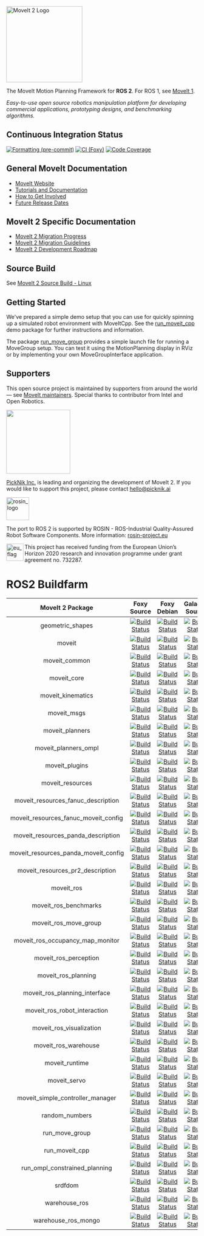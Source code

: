 <img src="https://moveit.ros.org/assets/logo/moveit2/moveit_logo-black.png" alt="MoveIt 2 Logo" width="200"/>

The MoveIt Motion Planning Framework for **ROS 2**. For ROS 1, see [MoveIt 1](https://github.com/ros-planning/moveit).

*Easy-to-use open source robotics manipulation platform for developing commercial applications, prototyping designs, and benchmarking algorithms.*

## Continuous Integration Status

[![Formatting (pre-commit)](https://github.com/ros-planning/moveit2/actions/workflows/format.yaml/badge.svg?branch=main)](https://github.com/ros-planning/moveit2/actions/workflows/format.yaml?query=branch%3Afoxy)
[![CI (Foxy)](https://github.com/ros-planning/moveit2/actions/workflows/ci.yaml/badge.svg?branch=foxy)](https://github.com/ros-planning/moveit2/actions/workflows/ci.yaml?query=branch%3Afoxy)
[![Code Coverage](https://codecov.io/gh/ros-planning/moveit2/branch/foxy/graph/badge.svg?token=W7uHKcY0ly)](https://codecov.io/gh/ros-planning/moveit2)

## General MoveIt Documentation

- [MoveIt Website](http://moveit.ros.org)
- [Tutorials and Documentation](https://ros-planning.github.io/moveit_tutorials/)
- [How to Get Involved](http://moveit.ros.org/about/get_involved/)
- [Future Release Dates](https://moveit.ros.org/#release-versions)

## MoveIt 2 Specific Documentation

- [MoveIt 2 Migration Progress](https://docs.google.com/spreadsheets/d/1aPb3hNP213iPHQIYgcnCYh9cGFUlZmi_06E_9iTSsOI/edit?usp=sharing)
- [MoveIt 2 Migration Guidelines](doc/MIGRATION_GUIDE.md)
- [MoveIt 2 Development Roadmap](https://moveit.ros.org/documentation/contributing/roadmap/)

## Source Build

See [MoveIt 2 Source Build - Linux](https://moveit.ros.org/install-moveit2/source/)

## Getting Started

We've prepared a simple demo setup that you can use for quickly spinning up a simulated robot environment with MoveItCpp.
See the [run_moveit_cpp](moveit_demo_nodes/run_moveit_cpp) demo package for further instructions and information.

The package [run_move_group](moveit_demo_nodes/run_move_group) provides a simple launch file for running a MoveGroup setup.
You can test it using the MotionPlanning display in RViz or by implementing your own MoveGroupInterface application.

## Supporters

This open source project is maintained by supporters from around the world — see [MoveIt maintainers](https://moveit.ros.org/about/). Special thanks to contributor from Intel and Open Robotics.

<a href="https://picknik.ai/">
  <img src="https://picknik.ai/assets/images/logo.jpg" width="168">
</a>

[PickNik Inc.](https://picknik.ai/) is leading and organizing the development of MoveIt 2.
If you would like to support this project, please contact hello@picknik.ai

<a href="http://rosin-project.eu">
  <img src="http://rosin-project.eu/wp-content/uploads/rosin_ack_logo_wide.png"
       alt="rosin_logo" height="60" >
</a>

The port to ROS 2 is supported by ROSIN - ROS-Industrial Quality-Assured Robot Software Components.
More information: <a href="http://rosin-project.eu">rosin-project.eu</a>

<img src="http://rosin-project.eu/wp-content/uploads/rosin_eu_flag.jpg"
     alt="eu_flag" height="45" align="left" >

This project has received funding from the European Union’s Horizon 2020
research and innovation programme under grant agreement no. 732287.


# ROS2 Buildfarm
| MoveIt 2 Package | Foxy Source | Foxy Debian | Galactic Source | Galactic Debian | Rolling Source | Rolling Debian |
|:---:|:---:|:---:|:---:|:---:|:---:|:---:|
| geometric_shapes | [![Build Status](https://build.ros2.org/buildStatus/icon?job=Fsrc_uF__geometric_shapes__ubuntu_focal__source)](https://build.ros2.org/job/Fsrc_uF__geometric_shapes__ubuntu_focal__source/) | [![Build Status](https://build.ros2.org/buildStatus/icon?job=Fbin_uF64__geometric_shapes__ubuntu_focal_amd64__binary)](https://build.ros2.org/job/Fbin_uF64__geometric_shapes__ubuntu_focal_amd64__binary/) | [![Build Status](https://build.ros2.org/buildStatus/icon?job=Gsrc_uF__geometric_shapes__ubuntu_focal__source)](https://build.ros2.org/job/Gsrc_uF__geometric_shapes__ubuntu_focal__source/) | [![Build Status](https://build.ros2.org/buildStatus/icon?job=Gbin_uF64__geometric_shapes__ubuntu_focal_amd64__binary)](https://build.ros2.org/job/Gbin_uF64__geometric_shapes__ubuntu_focal_amd64__binary/) | [![Build Status](https://build.ros2.org/buildStatus/icon?job=Rsrc_uF__geometric_shapes__ubuntu_focal__source)](https://build.ros2.org/job/Rsrc_uF__geometric_shapes__ubuntu_focal__source/) | [![Build Status](https://build.ros2.org/buildStatus/icon?job=Rbin_uF64__geometric_shapes__ubuntu_focal_amd64__binary)](https://build.ros2.org/job/Rbin_uF64__geometric_shapes__ubuntu_focal_amd64__binary/) |
| moveit | [![Build Status](https://build.ros2.org/buildStatus/icon?job=Fsrc_uF__moveit__ubuntu_focal__source)](https://build.ros2.org/job/Fsrc_uF__moveit__ubuntu_focal__source/) | [![Build Status](https://build.ros2.org/buildStatus/icon?job=Fbin_uF64__moveit__ubuntu_focal_amd64__binary)](https://build.ros2.org/job/Fbin_uF64__moveit__ubuntu_focal_amd64__binary/) | [![Build Status](https://build.ros2.org/buildStatus/icon?job=Gsrc_uF__moveit__ubuntu_focal__source)](https://build.ros2.org/job/Gsrc_uF__moveit__ubuntu_focal__source/) | [![Build Status](https://build.ros2.org/buildStatus/icon?job=Gbin_uF64__moveit__ubuntu_focal_amd64__binary)](https://build.ros2.org/job/Gbin_uF64__moveit__ubuntu_focal_amd64__binary/) | [![Build Status](https://build.ros2.org/buildStatus/icon?job=Rsrc_uF__moveit__ubuntu_focal__source)](https://build.ros2.org/job/Rsrc_uF__moveit__ubuntu_focal__source/) | [![Build Status](https://build.ros2.org/buildStatus/icon?job=Rbin_uF64__moveit__ubuntu_focal_amd64__binary)](https://build.ros2.org/job/Rbin_uF64__moveit__ubuntu_focal_amd64__binary/) |
| moveit_common | [![Build Status](https://build.ros2.org/buildStatus/icon?job=Fsrc_uF__moveit_common__ubuntu_focal__source)](https://build.ros2.org/job/Fsrc_uF__moveit_common__ubuntu_focal__source/) | [![Build Status](https://build.ros2.org/buildStatus/icon?job=Fbin_uF64__moveit_common__ubuntu_focal_amd64__binary)](https://build.ros2.org/job/Fbin_uF64__moveit_common__ubuntu_focal_amd64__binary/) | [![Build Status](https://build.ros2.org/buildStatus/icon?job=Gsrc_uF__moveit_common__ubuntu_focal__source)](https://build.ros2.org/job/Gsrc_uF__moveit_common__ubuntu_focal__source/) | [![Build Status](https://build.ros2.org/buildStatus/icon?job=Gbin_uF64__moveit_common__ubuntu_focal_amd64__binary)](https://build.ros2.org/job/Gbin_uF64__moveit_common__ubuntu_focal_amd64__binary/) | [![Build Status](https://build.ros2.org/buildStatus/icon?job=Rsrc_uF__moveit_common__ubuntu_focal__source)](https://build.ros2.org/job/Rsrc_uF__moveit_common__ubuntu_focal__source/) | [![Build Status](https://build.ros2.org/buildStatus/icon?job=Rbin_uF64__moveit_common__ubuntu_focal_amd64__binary)](https://build.ros2.org/job/Rbin_uF64__moveit_common__ubuntu_focal_amd64__binary/) |
| moveit_core | [![Build Status](https://build.ros2.org/buildStatus/icon?job=Fsrc_uF__moveit_core__ubuntu_focal__source)](https://build.ros2.org/job/Fsrc_uF__moveit_core__ubuntu_focal__source/) | [![Build Status](https://build.ros2.org/buildStatus/icon?job=Fbin_uF64__moveit_core__ubuntu_focal_amd64__binary)](https://build.ros2.org/job/Fbin_uF64__moveit_core__ubuntu_focal_amd64__binary/) | [![Build Status](https://build.ros2.org/buildStatus/icon?job=Gsrc_uF__moveit_core__ubuntu_focal__source)](https://build.ros2.org/job/Gsrc_uF__moveit_core__ubuntu_focal__source/) | [![Build Status](https://build.ros2.org/buildStatus/icon?job=Gbin_uF64__moveit_core__ubuntu_focal_amd64__binary)](https://build.ros2.org/job/Gbin_uF64__moveit_core__ubuntu_focal_amd64__binary/) | [![Build Status](https://build.ros2.org/buildStatus/icon?job=Rsrc_uF__moveit_core__ubuntu_focal__source)](https://build.ros2.org/job/Rsrc_uF__moveit_core__ubuntu_focal__source/) | [![Build Status](https://build.ros2.org/buildStatus/icon?job=Rbin_uF64__moveit_core__ubuntu_focal_amd64__binary)](https://build.ros2.org/job/Rbin_uF64__moveit_core__ubuntu_focal_amd64__binary/) |
| moveit_kinematics | [![Build Status](https://build.ros2.org/buildStatus/icon?job=Fsrc_uF__moveit_kinematics__ubuntu_focal__source)](https://build.ros2.org/job/Fsrc_uF__moveit_kinematics__ubuntu_focal__source/) | [![Build Status](https://build.ros2.org/buildStatus/icon?job=Fbin_uF64__moveit_kinematics__ubuntu_focal_amd64__binary)](https://build.ros2.org/job/Fbin_uF64__moveit_kinematics__ubuntu_focal_amd64__binary/) | [![Build Status](https://build.ros2.org/buildStatus/icon?job=Gsrc_uF__moveit_kinematics__ubuntu_focal__source)](https://build.ros2.org/job/Gsrc_uF__moveit_kinematics__ubuntu_focal__source/) | [![Build Status](https://build.ros2.org/buildStatus/icon?job=Gbin_uF64__moveit_kinematics__ubuntu_focal_amd64__binary)](https://build.ros2.org/job/Gbin_uF64__moveit_kinematics__ubuntu_focal_amd64__binary/) | [![Build Status](https://build.ros2.org/buildStatus/icon?job=Rsrc_uF__moveit_kinematics__ubuntu_focal__source)](https://build.ros2.org/job/Rsrc_uF__moveit_kinematics__ubuntu_focal__source/) | [![Build Status](https://build.ros2.org/buildStatus/icon?job=Rbin_uF64__moveit_kinematics__ubuntu_focal_amd64__binary)](https://build.ros2.org/job/Rbin_uF64__moveit_kinematics__ubuntu_focal_amd64__binary/) |
| moveit_msgs | [![Build Status](https://build.ros2.org/buildStatus/icon?job=Fsrc_uF__moveit_msgs__ubuntu_focal__source)](https://build.ros2.org/job/Fsrc_uF__moveit_msgs__ubuntu_focal__source/) | [![Build Status](https://build.ros2.org/buildStatus/icon?job=Fbin_uF64__moveit_msgs__ubuntu_focal_amd64__binary)](https://build.ros2.org/job/Fbin_uF64__moveit_msgs__ubuntu_focal_amd64__binary/) | [![Build Status](https://build.ros2.org/buildStatus/icon?job=Gsrc_uF__moveit_msgs__ubuntu_focal__source)](https://build.ros2.org/job/Gsrc_uF__moveit_msgs__ubuntu_focal__source/) | [![Build Status](https://build.ros2.org/buildStatus/icon?job=Gbin_uF64__moveit_msgs__ubuntu_focal_amd64__binary)](https://build.ros2.org/job/Gbin_uF64__moveit_msgs__ubuntu_focal_amd64__binary/) | [![Build Status](https://build.ros2.org/buildStatus/icon?job=Rsrc_uF__moveit_msgs__ubuntu_focal__source)](https://build.ros2.org/job/Rsrc_uF__moveit_msgs__ubuntu_focal__source/) | [![Build Status](https://build.ros2.org/buildStatus/icon?job=Rbin_uF64__moveit_msgs__ubuntu_focal_amd64__binary)](https://build.ros2.org/job/Rbin_uF64__moveit_msgs__ubuntu_focal_amd64__binary/) |
| moveit_planners | [![Build Status](https://build.ros2.org/buildStatus/icon?job=Fsrc_uF__moveit_planners__ubuntu_focal__source)](https://build.ros2.org/job/Fsrc_uF__moveit_planners__ubuntu_focal__source/) | [![Build Status](https://build.ros2.org/buildStatus/icon?job=Fbin_uF64__moveit_planners__ubuntu_focal_amd64__binary)](https://build.ros2.org/job/Fbin_uF64__moveit_planners__ubuntu_focal_amd64__binary/) | [![Build Status](https://build.ros2.org/buildStatus/icon?job=Gsrc_uF__moveit_planners__ubuntu_focal__source)](https://build.ros2.org/job/Gsrc_uF__moveit_planners__ubuntu_focal__source/) | [![Build Status](https://build.ros2.org/buildStatus/icon?job=Gbin_uF64__moveit_planners__ubuntu_focal_amd64__binary)](https://build.ros2.org/job/Gbin_uF64__moveit_planners__ubuntu_focal_amd64__binary/) | [![Build Status](https://build.ros2.org/buildStatus/icon?job=Rsrc_uF__moveit_planners__ubuntu_focal__source)](https://build.ros2.org/job/Rsrc_uF__moveit_planners__ubuntu_focal__source/) | [![Build Status](https://build.ros2.org/buildStatus/icon?job=Rbin_uF64__moveit_planners__ubuntu_focal_amd64__binary)](https://build.ros2.org/job/Rbin_uF64__moveit_planners__ubuntu_focal_amd64__binary/) |
| moveit_planners_ompl | [![Build Status](https://build.ros2.org/buildStatus/icon?job=Fsrc_uF__moveit_planners_ompl__ubuntu_focal__source)](https://build.ros2.org/job/Fsrc_uF__moveit_planners_ompl__ubuntu_focal__source/) | [![Build Status](https://build.ros2.org/buildStatus/icon?job=Fbin_uF64__moveit_planners_ompl__ubuntu_focal_amd64__binary)](https://build.ros2.org/job/Fbin_uF64__moveit_planners_ompl__ubuntu_focal_amd64__binary/) | [![Build Status](https://build.ros2.org/buildStatus/icon?job=Gsrc_uF__moveit_planners_ompl__ubuntu_focal__source)](https://build.ros2.org/job/Gsrc_uF__moveit_planners_ompl__ubuntu_focal__source/) | [![Build Status](https://build.ros2.org/buildStatus/icon?job=Gbin_uF64__moveit_planners_ompl__ubuntu_focal_amd64__binary)](https://build.ros2.org/job/Gbin_uF64__moveit_planners_ompl__ubuntu_focal_amd64__binary/) | [![Build Status](https://build.ros2.org/buildStatus/icon?job=Rsrc_uF__moveit_planners_ompl__ubuntu_focal__source)](https://build.ros2.org/job/Rsrc_uF__moveit_planners_ompl__ubuntu_focal__source/) | [![Build Status](https://build.ros2.org/buildStatus/icon?job=Rbin_uF64__moveit_planners_ompl__ubuntu_focal_amd64__binary)](https://build.ros2.org/job/Rbin_uF64__moveit_planners_ompl__ubuntu_focal_amd64__binary/) |
| moveit_plugins | [![Build Status](https://build.ros2.org/buildStatus/icon?job=Fsrc_uF__moveit_plugins__ubuntu_focal__source)](https://build.ros2.org/job/Fsrc_uF__moveit_plugins__ubuntu_focal__source/) | [![Build Status](https://build.ros2.org/buildStatus/icon?job=Fbin_uF64__moveit_plugins__ubuntu_focal_amd64__binary)](https://build.ros2.org/job/Fbin_uF64__moveit_plugins__ubuntu_focal_amd64__binary/) | [![Build Status](https://build.ros2.org/buildStatus/icon?job=Gsrc_uF__moveit_plugins__ubuntu_focal__source)](https://build.ros2.org/job/Gsrc_uF__moveit_plugins__ubuntu_focal__source/) | [![Build Status](https://build.ros2.org/buildStatus/icon?job=Gbin_uF64__moveit_plugins__ubuntu_focal_amd64__binary)](https://build.ros2.org/job/Gbin_uF64__moveit_plugins__ubuntu_focal_amd64__binary/) | [![Build Status](https://build.ros2.org/buildStatus/icon?job=Rsrc_uF__moveit_plugins__ubuntu_focal__source)](https://build.ros2.org/job/Rsrc_uF__moveit_plugins__ubuntu_focal__source/) | [![Build Status](https://build.ros2.org/buildStatus/icon?job=Rbin_uF64__moveit_plugins__ubuntu_focal_amd64__binary)](https://build.ros2.org/job/Rbin_uF64__moveit_plugins__ubuntu_focal_amd64__binary/) |
| moveit_resources | [![Build Status](https://build.ros2.org/buildStatus/icon?job=Fsrc_uF__moveit_resources__ubuntu_focal__source)](https://build.ros2.org/job/Fsrc_uF__moveit_resources__ubuntu_focal__source/) | [![Build Status](https://build.ros2.org/buildStatus/icon?job=Fbin_uF64__moveit_resources__ubuntu_focal_amd64__binary)](https://build.ros2.org/job/Fbin_uF64__moveit_resources__ubuntu_focal_amd64__binary/) | [![Build Status](https://build.ros2.org/buildStatus/icon?job=Gsrc_uF__moveit_resources__ubuntu_focal__source)](https://build.ros2.org/job/Gsrc_uF__moveit_resources__ubuntu_focal__source/) | [![Build Status](https://build.ros2.org/buildStatus/icon?job=Gbin_uF64__moveit_resources__ubuntu_focal_amd64__binary)](https://build.ros2.org/job/Gbin_uF64__moveit_resources__ubuntu_focal_amd64__binary/) | [![Build Status](https://build.ros2.org/buildStatus/icon?job=Rsrc_uF__moveit_resources__ubuntu_focal__source)](https://build.ros2.org/job/Rsrc_uF__moveit_resources__ubuntu_focal__source/) | [![Build Status](https://build.ros2.org/buildStatus/icon?job=Rbin_uF64__moveit_resources__ubuntu_focal_amd64__binary)](https://build.ros2.org/job/Rbin_uF64__moveit_resources__ubuntu_focal_amd64__binary/) |
| moveit_resources_fanuc_description | [![Build Status](https://build.ros2.org/buildStatus/icon?job=Fsrc_uF__moveit_resources_fanuc_description__ubuntu_focal__source)](https://build.ros2.org/job/Fsrc_uF__moveit_resources_fanuc_description__ubuntu_focal__source/) | [![Build Status](https://build.ros2.org/buildStatus/icon?job=Fbin_uF64__moveit_resources_fanuc_description__ubuntu_focal_amd64__binary)](https://build.ros2.org/job/Fbin_uF64__moveit_resources_fanuc_description__ubuntu_focal_amd64__binary/) | [![Build Status](https://build.ros2.org/buildStatus/icon?job=Gsrc_uF__moveit_resources_fanuc_description__ubuntu_focal__source)](https://build.ros2.org/job/Gsrc_uF__moveit_resources_fanuc_description__ubuntu_focal__source/) | [![Build Status](https://build.ros2.org/buildStatus/icon?job=Gbin_uF64__moveit_resources_fanuc_description__ubuntu_focal_amd64__binary)](https://build.ros2.org/job/Gbin_uF64__moveit_resources_fanuc_description__ubuntu_focal_amd64__binary/) | [![Build Status](https://build.ros2.org/buildStatus/icon?job=Rsrc_uF__moveit_resources_fanuc_description__ubuntu_focal__source)](https://build.ros2.org/job/Rsrc_uF__moveit_resources_fanuc_description__ubuntu_focal__source/) | [![Build Status](https://build.ros2.org/buildStatus/icon?job=Rbin_uF64__moveit_resources_fanuc_description__ubuntu_focal_amd64__binary)](https://build.ros2.org/job/Rbin_uF64__moveit_resources_fanuc_description__ubuntu_focal_amd64__binary/) |
| moveit_resources_fanuc_moveit_config | [![Build Status](https://build.ros2.org/buildStatus/icon?job=Fsrc_uF__moveit_resources_fanuc_moveit_config__ubuntu_focal__source)](https://build.ros2.org/job/Fsrc_uF__moveit_resources_fanuc_moveit_config__ubuntu_focal__source/) | [![Build Status](https://build.ros2.org/buildStatus/icon?job=Fbin_uF64__moveit_resources_fanuc_moveit_config__ubuntu_focal_amd64__binary)](https://build.ros2.org/job/Fbin_uF64__moveit_resources_fanuc_moveit_config__ubuntu_focal_amd64__binary/) | [![Build Status](https://build.ros2.org/buildStatus/icon?job=Gsrc_uF__moveit_resources_fanuc_moveit_config__ubuntu_focal__source)](https://build.ros2.org/job/Gsrc_uF__moveit_resources_fanuc_moveit_config__ubuntu_focal__source/) | [![Build Status](https://build.ros2.org/buildStatus/icon?job=Gbin_uF64__moveit_resources_fanuc_moveit_config__ubuntu_focal_amd64__binary)](https://build.ros2.org/job/Gbin_uF64__moveit_resources_fanuc_moveit_config__ubuntu_focal_amd64__binary/) | [![Build Status](https://build.ros2.org/buildStatus/icon?job=Rsrc_uF__moveit_resources_fanuc_moveit_config__ubuntu_focal__source)](https://build.ros2.org/job/Rsrc_uF__moveit_resources_fanuc_moveit_config__ubuntu_focal__source/) | [![Build Status](https://build.ros2.org/buildStatus/icon?job=Rbin_uF64__moveit_resources_fanuc_moveit_config__ubuntu_focal_amd64__binary)](https://build.ros2.org/job/Rbin_uF64__moveit_resources_fanuc_moveit_config__ubuntu_focal_amd64__binary/) |
| moveit_resources_panda_description | [![Build Status](https://build.ros2.org/buildStatus/icon?job=Fsrc_uF__moveit_resources_panda_description__ubuntu_focal__source)](https://build.ros2.org/job/Fsrc_uF__moveit_resources_panda_description__ubuntu_focal__source/) | [![Build Status](https://build.ros2.org/buildStatus/icon?job=Fbin_uF64__moveit_resources_panda_description__ubuntu_focal_amd64__binary)](https://build.ros2.org/job/Fbin_uF64__moveit_resources_panda_description__ubuntu_focal_amd64__binary/) | [![Build Status](https://build.ros2.org/buildStatus/icon?job=Gsrc_uF__moveit_resources_panda_description__ubuntu_focal__source)](https://build.ros2.org/job/Gsrc_uF__moveit_resources_panda_description__ubuntu_focal__source/) | [![Build Status](https://build.ros2.org/buildStatus/icon?job=Gbin_uF64__moveit_resources_panda_description__ubuntu_focal_amd64__binary)](https://build.ros2.org/job/Gbin_uF64__moveit_resources_panda_description__ubuntu_focal_amd64__binary/) | [![Build Status](https://build.ros2.org/buildStatus/icon?job=Rsrc_uF__moveit_resources_panda_description__ubuntu_focal__source)](https://build.ros2.org/job/Rsrc_uF__moveit_resources_panda_description__ubuntu_focal__source/) | [![Build Status](https://build.ros2.org/buildStatus/icon?job=Rbin_uF64__moveit_resources_panda_description__ubuntu_focal_amd64__binary)](https://build.ros2.org/job/Rbin_uF64__moveit_resources_panda_description__ubuntu_focal_amd64__binary/) |
| moveit_resources_panda_moveit_config | [![Build Status](https://build.ros2.org/buildStatus/icon?job=Fsrc_uF__moveit_resources_panda_moveit_config__ubuntu_focal__source)](https://build.ros2.org/job/Fsrc_uF__moveit_resources_panda_moveit_config__ubuntu_focal__source/) | [![Build Status](https://build.ros2.org/buildStatus/icon?job=Fbin_uF64__moveit_resources_panda_moveit_config__ubuntu_focal_amd64__binary)](https://build.ros2.org/job/Fbin_uF64__moveit_resources_panda_moveit_config__ubuntu_focal_amd64__binary/) | [![Build Status](https://build.ros2.org/buildStatus/icon?job=Gsrc_uF__moveit_resources_panda_moveit_config__ubuntu_focal__source)](https://build.ros2.org/job/Gsrc_uF__moveit_resources_panda_moveit_config__ubuntu_focal__source/) | [![Build Status](https://build.ros2.org/buildStatus/icon?job=Gbin_uF64__moveit_resources_panda_moveit_config__ubuntu_focal_amd64__binary)](https://build.ros2.org/job/Gbin_uF64__moveit_resources_panda_moveit_config__ubuntu_focal_amd64__binary/) | [![Build Status](https://build.ros2.org/buildStatus/icon?job=Rsrc_uF__moveit_resources_panda_moveit_config__ubuntu_focal__source)](https://build.ros2.org/job/Rsrc_uF__moveit_resources_panda_moveit_config__ubuntu_focal__source/) | [![Build Status](https://build.ros2.org/buildStatus/icon?job=Rbin_uF64__moveit_resources_panda_moveit_config__ubuntu_focal_amd64__binary)](https://build.ros2.org/job/Rbin_uF64__moveit_resources_panda_moveit_config__ubuntu_focal_amd64__binary/) |
| moveit_resources_pr2_description | [![Build Status](https://build.ros2.org/buildStatus/icon?job=Fsrc_uF__moveit_resources_pr2_description__ubuntu_focal__source)](https://build.ros2.org/job/Fsrc_uF__moveit_resources_pr2_description__ubuntu_focal__source/) | [![Build Status](https://build.ros2.org/buildStatus/icon?job=Fbin_uF64__moveit_resources_pr2_description__ubuntu_focal_amd64__binary)](https://build.ros2.org/job/Fbin_uF64__moveit_resources_pr2_description__ubuntu_focal_amd64__binary/) | [![Build Status](https://build.ros2.org/buildStatus/icon?job=Gsrc_uF__moveit_resources_pr2_description__ubuntu_focal__source)](https://build.ros2.org/job/Gsrc_uF__moveit_resources_pr2_description__ubuntu_focal__source/) | [![Build Status](https://build.ros2.org/buildStatus/icon?job=Gbin_uF64__moveit_resources_pr2_description__ubuntu_focal_amd64__binary)](https://build.ros2.org/job/Gbin_uF64__moveit_resources_pr2_description__ubuntu_focal_amd64__binary/) | [![Build Status](https://build.ros2.org/buildStatus/icon?job=Rsrc_uF__moveit_resources_pr2_description__ubuntu_focal__source)](https://build.ros2.org/job/Rsrc_uF__moveit_resources_pr2_description__ubuntu_focal__source/) | [![Build Status](https://build.ros2.org/buildStatus/icon?job=Rbin_uF64__moveit_resources_pr2_description__ubuntu_focal_amd64__binary)](https://build.ros2.org/job/Rbin_uF64__moveit_resources_pr2_description__ubuntu_focal_amd64__binary/) |
| moveit_ros | [![Build Status](https://build.ros2.org/buildStatus/icon?job=Fsrc_uF__moveit_ros__ubuntu_focal__source)](https://build.ros2.org/job/Fsrc_uF__moveit_ros__ubuntu_focal__source/) | [![Build Status](https://build.ros2.org/buildStatus/icon?job=Fbin_uF64__moveit_ros__ubuntu_focal_amd64__binary)](https://build.ros2.org/job/Fbin_uF64__moveit_ros__ubuntu_focal_amd64__binary/) | [![Build Status](https://build.ros2.org/buildStatus/icon?job=Gsrc_uF__moveit_ros__ubuntu_focal__source)](https://build.ros2.org/job/Gsrc_uF__moveit_ros__ubuntu_focal__source/) | [![Build Status](https://build.ros2.org/buildStatus/icon?job=Gbin_uF64__moveit_ros__ubuntu_focal_amd64__binary)](https://build.ros2.org/job/Gbin_uF64__moveit_ros__ubuntu_focal_amd64__binary/) | [![Build Status](https://build.ros2.org/buildStatus/icon?job=Rsrc_uF__moveit_ros__ubuntu_focal__source)](https://build.ros2.org/job/Rsrc_uF__moveit_ros__ubuntu_focal__source/) | [![Build Status](https://build.ros2.org/buildStatus/icon?job=Rbin_uF64__moveit_ros__ubuntu_focal_amd64__binary)](https://build.ros2.org/job/Rbin_uF64__moveit_ros__ubuntu_focal_amd64__binary/) |
| moveit_ros_benchmarks | [![Build Status](https://build.ros2.org/buildStatus/icon?job=Fsrc_uF__moveit_ros_benchmarks__ubuntu_focal__source)](https://build.ros2.org/job/Fsrc_uF__moveit_ros_benchmarks__ubuntu_focal__source/) | [![Build Status](https://build.ros2.org/buildStatus/icon?job=Fbin_uF64__moveit_ros_benchmarks__ubuntu_focal_amd64__binary)](https://build.ros2.org/job/Fbin_uF64__moveit_ros_benchmarks__ubuntu_focal_amd64__binary/) | [![Build Status](https://build.ros2.org/buildStatus/icon?job=Gsrc_uF__moveit_ros_benchmarks__ubuntu_focal__source)](https://build.ros2.org/job/Gsrc_uF__moveit_ros_benchmarks__ubuntu_focal__source/) | [![Build Status](https://build.ros2.org/buildStatus/icon?job=Gbin_uF64__moveit_ros_benchmarks__ubuntu_focal_amd64__binary)](https://build.ros2.org/job/Gbin_uF64__moveit_ros_benchmarks__ubuntu_focal_amd64__binary/) | [![Build Status](https://build.ros2.org/buildStatus/icon?job=Rsrc_uF__moveit_ros_benchmarks__ubuntu_focal__source)](https://build.ros2.org/job/Rsrc_uF__moveit_ros_benchmarks__ubuntu_focal__source/) | [![Build Status](https://build.ros2.org/buildStatus/icon?job=Rbin_uF64__moveit_ros_benchmarks__ubuntu_focal_amd64__binary)](https://build.ros2.org/job/Rbin_uF64__moveit_ros_benchmarks__ubuntu_focal_amd64__binary/) |
| moveit_ros_move_group | [![Build Status](https://build.ros2.org/buildStatus/icon?job=Fsrc_uF__moveit_ros_move_group__ubuntu_focal__source)](https://build.ros2.org/job/Fsrc_uF__moveit_ros_move_group__ubuntu_focal__source/) | [![Build Status](https://build.ros2.org/buildStatus/icon?job=Fbin_uF64__moveit_ros_move_group__ubuntu_focal_amd64__binary)](https://build.ros2.org/job/Fbin_uF64__moveit_ros_move_group__ubuntu_focal_amd64__binary/) | [![Build Status](https://build.ros2.org/buildStatus/icon?job=Gsrc_uF__moveit_ros_move_group__ubuntu_focal__source)](https://build.ros2.org/job/Gsrc_uF__moveit_ros_move_group__ubuntu_focal__source/) | [![Build Status](https://build.ros2.org/buildStatus/icon?job=Gbin_uF64__moveit_ros_move_group__ubuntu_focal_amd64__binary)](https://build.ros2.org/job/Gbin_uF64__moveit_ros_move_group__ubuntu_focal_amd64__binary/) | [![Build Status](https://build.ros2.org/buildStatus/icon?job=Rsrc_uF__moveit_ros_move_group__ubuntu_focal__source)](https://build.ros2.org/job/Rsrc_uF__moveit_ros_move_group__ubuntu_focal__source/) | [![Build Status](https://build.ros2.org/buildStatus/icon?job=Rbin_uF64__moveit_ros_move_group__ubuntu_focal_amd64__binary)](https://build.ros2.org/job/Rbin_uF64__moveit_ros_move_group__ubuntu_focal_amd64__binary/) |
| moveit_ros_occupancy_map_monitor | [![Build Status](https://build.ros2.org/buildStatus/icon?job=Fsrc_uF__moveit_ros_occupancy_map_monitor__ubuntu_focal__source)](https://build.ros2.org/job/Fsrc_uF__moveit_ros_occupancy_map_monitor__ubuntu_focal__source/) | [![Build Status](https://build.ros2.org/buildStatus/icon?job=Fbin_uF64__moveit_ros_occupancy_map_monitor__ubuntu_focal_amd64__binary)](https://build.ros2.org/job/Fbin_uF64__moveit_ros_occupancy_map_monitor__ubuntu_focal_amd64__binary/) | [![Build Status](https://build.ros2.org/buildStatus/icon?job=Gsrc_uF__moveit_ros_occupancy_map_monitor__ubuntu_focal__source)](https://build.ros2.org/job/Gsrc_uF__moveit_ros_occupancy_map_monitor__ubuntu_focal__source/) | [![Build Status](https://build.ros2.org/buildStatus/icon?job=Gbin_uF64__moveit_ros_occupancy_map_monitor__ubuntu_focal_amd64__binary)](https://build.ros2.org/job/Gbin_uF64__moveit_ros_occupancy_map_monitor__ubuntu_focal_amd64__binary/) | [![Build Status](https://build.ros2.org/buildStatus/icon?job=Rsrc_uF__moveit_ros_occupancy_map_monitor__ubuntu_focal__source)](https://build.ros2.org/job/Rsrc_uF__moveit_ros_occupancy_map_monitor__ubuntu_focal__source/) | [![Build Status](https://build.ros2.org/buildStatus/icon?job=Rbin_uF64__moveit_ros_occupancy_map_monitor__ubuntu_focal_amd64__binary)](https://build.ros2.org/job/Rbin_uF64__moveit_ros_occupancy_map_monitor__ubuntu_focal_amd64__binary/) |
| moveit_ros_perception | [![Build Status](https://build.ros2.org/buildStatus/icon?job=Fsrc_uF__moveit_ros_perception__ubuntu_focal__source)](https://build.ros2.org/job/Fsrc_uF__moveit_ros_perception__ubuntu_focal__source/) | [![Build Status](https://build.ros2.org/buildStatus/icon?job=Fbin_uF64__moveit_ros_perception__ubuntu_focal_amd64__binary)](https://build.ros2.org/job/Fbin_uF64__moveit_ros_perception__ubuntu_focal_amd64__binary/) | [![Build Status](https://build.ros2.org/buildStatus/icon?job=Gsrc_uF__moveit_ros_perception__ubuntu_focal__source)](https://build.ros2.org/job/Gsrc_uF__moveit_ros_perception__ubuntu_focal__source/) | [![Build Status](https://build.ros2.org/buildStatus/icon?job=Gbin_uF64__moveit_ros_perception__ubuntu_focal_amd64__binary)](https://build.ros2.org/job/Gbin_uF64__moveit_ros_perception__ubuntu_focal_amd64__binary/) | [![Build Status](https://build.ros2.org/buildStatus/icon?job=Rsrc_uF__moveit_ros_perception__ubuntu_focal__source)](https://build.ros2.org/job/Rsrc_uF__moveit_ros_perception__ubuntu_focal__source/) | [![Build Status](https://build.ros2.org/buildStatus/icon?job=Rbin_uF64__moveit_ros_perception__ubuntu_focal_amd64__binary)](https://build.ros2.org/job/Rbin_uF64__moveit_ros_perception__ubuntu_focal_amd64__binary/) |
| moveit_ros_planning | [![Build Status](https://build.ros2.org/buildStatus/icon?job=Fsrc_uF__moveit_ros_planning__ubuntu_focal__source)](https://build.ros2.org/job/Fsrc_uF__moveit_ros_planning__ubuntu_focal__source/) | [![Build Status](https://build.ros2.org/buildStatus/icon?job=Fbin_uF64__moveit_ros_planning__ubuntu_focal_amd64__binary)](https://build.ros2.org/job/Fbin_uF64__moveit_ros_planning__ubuntu_focal_amd64__binary/) | [![Build Status](https://build.ros2.org/buildStatus/icon?job=Gsrc_uF__moveit_ros_planning__ubuntu_focal__source)](https://build.ros2.org/job/Gsrc_uF__moveit_ros_planning__ubuntu_focal__source/) | [![Build Status](https://build.ros2.org/buildStatus/icon?job=Gbin_uF64__moveit_ros_planning__ubuntu_focal_amd64__binary)](https://build.ros2.org/job/Gbin_uF64__moveit_ros_planning__ubuntu_focal_amd64__binary/) | [![Build Status](https://build.ros2.org/buildStatus/icon?job=Rsrc_uF__moveit_ros_planning__ubuntu_focal__source)](https://build.ros2.org/job/Rsrc_uF__moveit_ros_planning__ubuntu_focal__source/) | [![Build Status](https://build.ros2.org/buildStatus/icon?job=Rbin_uF64__moveit_ros_planning__ubuntu_focal_amd64__binary)](https://build.ros2.org/job/Rbin_uF64__moveit_ros_planning__ubuntu_focal_amd64__binary/) |
| moveit_ros_planning_interface | [![Build Status](https://build.ros2.org/buildStatus/icon?job=Fsrc_uF__moveit_ros_planning_interface__ubuntu_focal__source)](https://build.ros2.org/job/Fsrc_uF__moveit_ros_planning_interface__ubuntu_focal__source/) | [![Build Status](https://build.ros2.org/buildStatus/icon?job=Fbin_uF64__moveit_ros_planning_interface__ubuntu_focal_amd64__binary)](https://build.ros2.org/job/Fbin_uF64__moveit_ros_planning_interface__ubuntu_focal_amd64__binary/) | [![Build Status](https://build.ros2.org/buildStatus/icon?job=Gsrc_uF__moveit_ros_planning_interface__ubuntu_focal__source)](https://build.ros2.org/job/Gsrc_uF__moveit_ros_planning_interface__ubuntu_focal__source/) | [![Build Status](https://build.ros2.org/buildStatus/icon?job=Gbin_uF64__moveit_ros_planning_interface__ubuntu_focal_amd64__binary)](https://build.ros2.org/job/Gbin_uF64__moveit_ros_planning_interface__ubuntu_focal_amd64__binary/) | [![Build Status](https://build.ros2.org/buildStatus/icon?job=Rsrc_uF__moveit_ros_planning_interface__ubuntu_focal__source)](https://build.ros2.org/job/Rsrc_uF__moveit_ros_planning_interface__ubuntu_focal__source/) | [![Build Status](https://build.ros2.org/buildStatus/icon?job=Rbin_uF64__moveit_ros_planning_interface__ubuntu_focal_amd64__binary)](https://build.ros2.org/job/Rbin_uF64__moveit_ros_planning_interface__ubuntu_focal_amd64__binary/) |
| moveit_ros_robot_interaction | [![Build Status](https://build.ros2.org/buildStatus/icon?job=Fsrc_uF__moveit_ros_robot_interaction__ubuntu_focal__source)](https://build.ros2.org/job/Fsrc_uF__moveit_ros_robot_interaction__ubuntu_focal__source/) | [![Build Status](https://build.ros2.org/buildStatus/icon?job=Fbin_uF64__moveit_ros_robot_interaction__ubuntu_focal_amd64__binary)](https://build.ros2.org/job/Fbin_uF64__moveit_ros_robot_interaction__ubuntu_focal_amd64__binary/) | [![Build Status](https://build.ros2.org/buildStatus/icon?job=Gsrc_uF__moveit_ros_robot_interaction__ubuntu_focal__source)](https://build.ros2.org/job/Gsrc_uF__moveit_ros_robot_interaction__ubuntu_focal__source/) | [![Build Status](https://build.ros2.org/buildStatus/icon?job=Gbin_uF64__moveit_ros_robot_interaction__ubuntu_focal_amd64__binary)](https://build.ros2.org/job/Gbin_uF64__moveit_ros_robot_interaction__ubuntu_focal_amd64__binary/) | [![Build Status](https://build.ros2.org/buildStatus/icon?job=Rsrc_uF__moveit_ros_robot_interaction__ubuntu_focal__source)](https://build.ros2.org/job/Rsrc_uF__moveit_ros_robot_interaction__ubuntu_focal__source/) | [![Build Status](https://build.ros2.org/buildStatus/icon?job=Rbin_uF64__moveit_ros_robot_interaction__ubuntu_focal_amd64__binary)](https://build.ros2.org/job/Rbin_uF64__moveit_ros_robot_interaction__ubuntu_focal_amd64__binary/) |
| moveit_ros_visualization | [![Build Status](https://build.ros2.org/buildStatus/icon?job=Fsrc_uF__moveit_ros_visualization__ubuntu_focal__source)](https://build.ros2.org/job/Fsrc_uF__moveit_ros_visualization__ubuntu_focal__source/) | [![Build Status](https://build.ros2.org/buildStatus/icon?job=Fbin_uF64__moveit_ros_visualization__ubuntu_focal_amd64__binary)](https://build.ros2.org/job/Fbin_uF64__moveit_ros_visualization__ubuntu_focal_amd64__binary/) | [![Build Status](https://build.ros2.org/buildStatus/icon?job=Gsrc_uF__moveit_ros_visualization__ubuntu_focal__source)](https://build.ros2.org/job/Gsrc_uF__moveit_ros_visualization__ubuntu_focal__source/) | [![Build Status](https://build.ros2.org/buildStatus/icon?job=Gbin_uF64__moveit_ros_visualization__ubuntu_focal_amd64__binary)](https://build.ros2.org/job/Gbin_uF64__moveit_ros_visualization__ubuntu_focal_amd64__binary/) | [![Build Status](https://build.ros2.org/buildStatus/icon?job=Rsrc_uF__moveit_ros_visualization__ubuntu_focal__source)](https://build.ros2.org/job/Rsrc_uF__moveit_ros_visualization__ubuntu_focal__source/) | [![Build Status](https://build.ros2.org/buildStatus/icon?job=Rbin_uF64__moveit_ros_visualization__ubuntu_focal_amd64__binary)](https://build.ros2.org/job/Rbin_uF64__moveit_ros_visualization__ubuntu_focal_amd64__binary/) |
| moveit_ros_warehouse | [![Build Status](https://build.ros2.org/buildStatus/icon?job=Fsrc_uF__moveit_ros_warehouse__ubuntu_focal__source)](https://build.ros2.org/job/Fsrc_uF__moveit_ros_warehouse__ubuntu_focal__source/) | [![Build Status](https://build.ros2.org/buildStatus/icon?job=Fbin_uF64__moveit_ros_warehouse__ubuntu_focal_amd64__binary)](https://build.ros2.org/job/Fbin_uF64__moveit_ros_warehouse__ubuntu_focal_amd64__binary/) | [![Build Status](https://build.ros2.org/buildStatus/icon?job=Gsrc_uF__moveit_ros_warehouse__ubuntu_focal__source)](https://build.ros2.org/job/Gsrc_uF__moveit_ros_warehouse__ubuntu_focal__source/) | [![Build Status](https://build.ros2.org/buildStatus/icon?job=Gbin_uF64__moveit_ros_warehouse__ubuntu_focal_amd64__binary)](https://build.ros2.org/job/Gbin_uF64__moveit_ros_warehouse__ubuntu_focal_amd64__binary/) | [![Build Status](https://build.ros2.org/buildStatus/icon?job=Rsrc_uF__moveit_ros_warehouse__ubuntu_focal__source)](https://build.ros2.org/job/Rsrc_uF__moveit_ros_warehouse__ubuntu_focal__source/) | [![Build Status](https://build.ros2.org/buildStatus/icon?job=Rbin_uF64__moveit_ros_warehouse__ubuntu_focal_amd64__binary)](https://build.ros2.org/job/Rbin_uF64__moveit_ros_warehouse__ubuntu_focal_amd64__binary/) |
| moveit_runtime | [![Build Status](https://build.ros2.org/buildStatus/icon?job=Fsrc_uF__moveit_runtime__ubuntu_focal__source)](https://build.ros2.org/job/Fsrc_uF__moveit_runtime__ubuntu_focal__source/) | [![Build Status](https://build.ros2.org/buildStatus/icon?job=Fbin_uF64__moveit_runtime__ubuntu_focal_amd64__binary)](https://build.ros2.org/job/Fbin_uF64__moveit_runtime__ubuntu_focal_amd64__binary/) | [![Build Status](https://build.ros2.org/buildStatus/icon?job=Gsrc_uF__moveit_runtime__ubuntu_focal__source)](https://build.ros2.org/job/Gsrc_uF__moveit_runtime__ubuntu_focal__source/) | [![Build Status](https://build.ros2.org/buildStatus/icon?job=Gbin_uF64__moveit_runtime__ubuntu_focal_amd64__binary)](https://build.ros2.org/job/Gbin_uF64__moveit_runtime__ubuntu_focal_amd64__binary/) | [![Build Status](https://build.ros2.org/buildStatus/icon?job=Rsrc_uF__moveit_runtime__ubuntu_focal__source)](https://build.ros2.org/job/Rsrc_uF__moveit_runtime__ubuntu_focal__source/) | [![Build Status](https://build.ros2.org/buildStatus/icon?job=Rbin_uF64__moveit_runtime__ubuntu_focal_amd64__binary)](https://build.ros2.org/job/Rbin_uF64__moveit_runtime__ubuntu_focal_amd64__binary/) |
| moveit_servo | [![Build Status](https://build.ros2.org/buildStatus/icon?job=Fsrc_uF__moveit_servo__ubuntu_focal__source)](https://build.ros2.org/job/Fsrc_uF__moveit_servo__ubuntu_focal__source/) | [![Build Status](https://build.ros2.org/buildStatus/icon?job=Fbin_uF64__moveit_servo__ubuntu_focal_amd64__binary)](https://build.ros2.org/job/Fbin_uF64__moveit_servo__ubuntu_focal_amd64__binary/) | [![Build Status](https://build.ros2.org/buildStatus/icon?job=Gsrc_uF__moveit_servo__ubuntu_focal__source)](https://build.ros2.org/job/Gsrc_uF__moveit_servo__ubuntu_focal__source/) | [![Build Status](https://build.ros2.org/buildStatus/icon?job=Gbin_uF64__moveit_servo__ubuntu_focal_amd64__binary)](https://build.ros2.org/job/Gbin_uF64__moveit_servo__ubuntu_focal_amd64__binary/) | [![Build Status](https://build.ros2.org/buildStatus/icon?job=Rsrc_uF__moveit_servo__ubuntu_focal__source)](https://build.ros2.org/job/Rsrc_uF__moveit_servo__ubuntu_focal__source/) | [![Build Status](https://build.ros2.org/buildStatus/icon?job=Rbin_uF64__moveit_servo__ubuntu_focal_amd64__binary)](https://build.ros2.org/job/Rbin_uF64__moveit_servo__ubuntu_focal_amd64__binary/) |
| moveit_simple_controller_manager | [![Build Status](https://build.ros2.org/buildStatus/icon?job=Fsrc_uF__moveit_simple_controller_manager__ubuntu_focal__source)](https://build.ros2.org/job/Fsrc_uF__moveit_simple_controller_manager__ubuntu_focal__source/) | [![Build Status](https://build.ros2.org/buildStatus/icon?job=Fbin_uF64__moveit_simple_controller_manager__ubuntu_focal_amd64__binary)](https://build.ros2.org/job/Fbin_uF64__moveit_simple_controller_manager__ubuntu_focal_amd64__binary/) | [![Build Status](https://build.ros2.org/buildStatus/icon?job=Gsrc_uF__moveit_simple_controller_manager__ubuntu_focal__source)](https://build.ros2.org/job/Gsrc_uF__moveit_simple_controller_manager__ubuntu_focal__source/) | [![Build Status](https://build.ros2.org/buildStatus/icon?job=Gbin_uF64__moveit_simple_controller_manager__ubuntu_focal_amd64__binary)](https://build.ros2.org/job/Gbin_uF64__moveit_simple_controller_manager__ubuntu_focal_amd64__binary/) | [![Build Status](https://build.ros2.org/buildStatus/icon?job=Rsrc_uF__moveit_simple_controller_manager__ubuntu_focal__source)](https://build.ros2.org/job/Rsrc_uF__moveit_simple_controller_manager__ubuntu_focal__source/) | [![Build Status](https://build.ros2.org/buildStatus/icon?job=Rbin_uF64__moveit_simple_controller_manager__ubuntu_focal_amd64__binary)](https://build.ros2.org/job/Rbin_uF64__moveit_simple_controller_manager__ubuntu_focal_amd64__binary/) |
| random_numbers | [![Build Status](https://build.ros2.org/buildStatus/icon?job=Fsrc_uF__random_numbers__ubuntu_focal__source)](https://build.ros2.org/job/Fsrc_uF__random_numbers__ubuntu_focal__source/) | [![Build Status](https://build.ros2.org/buildStatus/icon?job=Fbin_uF64__random_numbers__ubuntu_focal_amd64__binary)](https://build.ros2.org/job/Fbin_uF64__random_numbers__ubuntu_focal_amd64__binary/) | [![Build Status](https://build.ros2.org/buildStatus/icon?job=Gsrc_uF__random_numbers__ubuntu_focal__source)](https://build.ros2.org/job/Gsrc_uF__random_numbers__ubuntu_focal__source/) | [![Build Status](https://build.ros2.org/buildStatus/icon?job=Gbin_uF64__random_numbers__ubuntu_focal_amd64__binary)](https://build.ros2.org/job/Gbin_uF64__random_numbers__ubuntu_focal_amd64__binary/) | [![Build Status](https://build.ros2.org/buildStatus/icon?job=Rsrc_uF__random_numbers__ubuntu_focal__source)](https://build.ros2.org/job/Rsrc_uF__random_numbers__ubuntu_focal__source/) | [![Build Status](https://build.ros2.org/buildStatus/icon?job=Rbin_uF64__random_numbers__ubuntu_focal_amd64__binary)](https://build.ros2.org/job/Rbin_uF64__random_numbers__ubuntu_focal_amd64__binary/) |
| run_move_group | [![Build Status](https://build.ros2.org/buildStatus/icon?job=Fsrc_uF__run_move_group__ubuntu_focal__source)](https://build.ros2.org/job/Fsrc_uF__run_move_group__ubuntu_focal__source/) | [![Build Status](https://build.ros2.org/buildStatus/icon?job=Fbin_uF64__run_move_group__ubuntu_focal_amd64__binary)](https://build.ros2.org/job/Fbin_uF64__run_move_group__ubuntu_focal_amd64__binary/) | [![Build Status](https://build.ros2.org/buildStatus/icon?job=Gsrc_uF__run_move_group__ubuntu_focal__source)](https://build.ros2.org/job/Gsrc_uF__run_move_group__ubuntu_focal__source/) | [![Build Status](https://build.ros2.org/buildStatus/icon?job=Gbin_uF64__run_move_group__ubuntu_focal_amd64__binary)](https://build.ros2.org/job/Gbin_uF64__run_move_group__ubuntu_focal_amd64__binary/) | [![Build Status](https://build.ros2.org/buildStatus/icon?job=Rsrc_uF__run_move_group__ubuntu_focal__source)](https://build.ros2.org/job/Rsrc_uF__run_move_group__ubuntu_focal__source/) | [![Build Status](https://build.ros2.org/buildStatus/icon?job=Rbin_uF64__run_move_group__ubuntu_focal_amd64__binary)](https://build.ros2.org/job/Rbin_uF64__run_move_group__ubuntu_focal_amd64__binary/) |
| run_moveit_cpp | [![Build Status](https://build.ros2.org/buildStatus/icon?job=Fsrc_uF__run_moveit_cpp__ubuntu_focal__source)](https://build.ros2.org/job/Fsrc_uF__run_moveit_cpp__ubuntu_focal__source/) | [![Build Status](https://build.ros2.org/buildStatus/icon?job=Fbin_uF64__run_moveit_cpp__ubuntu_focal_amd64__binary)](https://build.ros2.org/job/Fbin_uF64__run_moveit_cpp__ubuntu_focal_amd64__binary/) | [![Build Status](https://build.ros2.org/buildStatus/icon?job=Gsrc_uF__run_moveit_cpp__ubuntu_focal__source)](https://build.ros2.org/job/Gsrc_uF__run_moveit_cpp__ubuntu_focal__source/) | [![Build Status](https://build.ros2.org/buildStatus/icon?job=Gbin_uF64__run_moveit_cpp__ubuntu_focal_amd64__binary)](https://build.ros2.org/job/Gbin_uF64__run_moveit_cpp__ubuntu_focal_amd64__binary/) | [![Build Status](https://build.ros2.org/buildStatus/icon?job=Rsrc_uF__run_moveit_cpp__ubuntu_focal__source)](https://build.ros2.org/job/Rsrc_uF__run_moveit_cpp__ubuntu_focal__source/) | [![Build Status](https://build.ros2.org/buildStatus/icon?job=Rbin_uF64__run_moveit_cpp__ubuntu_focal_amd64__binary)](https://build.ros2.org/job/Rbin_uF64__run_moveit_cpp__ubuntu_focal_amd64__binary/) |
| run_ompl_constrained_planning | [![Build Status](https://build.ros2.org/buildStatus/icon?job=Fsrc_uF__run_ompl_constrained_planning__ubuntu_focal__source)](https://build.ros2.org/job/Fsrc_uF__run_ompl_constrained_planning__ubuntu_focal__source/) | [![Build Status](https://build.ros2.org/buildStatus/icon?job=Fbin_uF64__run_ompl_constrained_planning__ubuntu_focal_amd64__binary)](https://build.ros2.org/job/Fbin_uF64__run_ompl_constrained_planning__ubuntu_focal_amd64__binary/) | [![Build Status](https://build.ros2.org/buildStatus/icon?job=Gsrc_uF__run_ompl_constrained_planning__ubuntu_focal__source)](https://build.ros2.org/job/Gsrc_uF__run_ompl_constrained_planning__ubuntu_focal__source/) | [![Build Status](https://build.ros2.org/buildStatus/icon?job=Gbin_uF64__run_ompl_constrained_planning__ubuntu_focal_amd64__binary)](https://build.ros2.org/job/Gbin_uF64__run_ompl_constrained_planning__ubuntu_focal_amd64__binary/) | [![Build Status](https://build.ros2.org/buildStatus/icon?job=Rsrc_uF__run_ompl_constrained_planning__ubuntu_focal__source)](https://build.ros2.org/job/Rsrc_uF__run_ompl_constrained_planning__ubuntu_focal__source/) | [![Build Status](https://build.ros2.org/buildStatus/icon?job=Rbin_uF64__run_ompl_constrained_planning__ubuntu_focal_amd64__binary)](https://build.ros2.org/job/Rbin_uF64__run_ompl_constrained_planning__ubuntu_focal_amd64__binary/) |
| srdfdom | [![Build Status](https://build.ros2.org/buildStatus/icon?job=Fsrc_uF__srdfdom__ubuntu_focal__source)](https://build.ros2.org/job/Fsrc_uF__srdfdom__ubuntu_focal__source/) | [![Build Status](https://build.ros2.org/buildStatus/icon?job=Fbin_uF64__srdfdom__ubuntu_focal_amd64__binary)](https://build.ros2.org/job/Fbin_uF64__srdfdom__ubuntu_focal_amd64__binary/) | [![Build Status](https://build.ros2.org/buildStatus/icon?job=Gsrc_uF__srdfdom__ubuntu_focal__source)](https://build.ros2.org/job/Gsrc_uF__srdfdom__ubuntu_focal__source/) | [![Build Status](https://build.ros2.org/buildStatus/icon?job=Gbin_uF64__srdfdom__ubuntu_focal_amd64__binary)](https://build.ros2.org/job/Gbin_uF64__srdfdom__ubuntu_focal_amd64__binary/) | [![Build Status](https://build.ros2.org/buildStatus/icon?job=Rsrc_uF__srdfdom__ubuntu_focal__source)](https://build.ros2.org/job/Rsrc_uF__srdfdom__ubuntu_focal__source/) | [![Build Status](https://build.ros2.org/buildStatus/icon?job=Rbin_uF64__srdfdom__ubuntu_focal_amd64__binary)](https://build.ros2.org/job/Rbin_uF64__srdfdom__ubuntu_focal_amd64__binary/) |
| warehouse_ros | [![Build Status](https://build.ros2.org/buildStatus/icon?job=Fsrc_uF__warehouse_ros__ubuntu_focal__source)](https://build.ros2.org/job/Fsrc_uF__warehouse_ros__ubuntu_focal__source/) | [![Build Status](https://build.ros2.org/buildStatus/icon?job=Fbin_uF64__warehouse_ros__ubuntu_focal_amd64__binary)](https://build.ros2.org/job/Fbin_uF64__warehouse_ros__ubuntu_focal_amd64__binary/) | [![Build Status](https://build.ros2.org/buildStatus/icon?job=Gsrc_uF__warehouse_ros__ubuntu_focal__source)](https://build.ros2.org/job/Gsrc_uF__warehouse_ros__ubuntu_focal__source/) | [![Build Status](https://build.ros2.org/buildStatus/icon?job=Gbin_uF64__warehouse_ros__ubuntu_focal_amd64__binary)](https://build.ros2.org/job/Gbin_uF64__warehouse_ros__ubuntu_focal_amd64__binary/) | [![Build Status](https://build.ros2.org/buildStatus/icon?job=Rsrc_uF__warehouse_ros__ubuntu_focal__source)](https://build.ros2.org/job/Rsrc_uF__warehouse_ros__ubuntu_focal__source/) | [![Build Status](https://build.ros2.org/buildStatus/icon?job=Rbin_uF64__warehouse_ros__ubuntu_focal_amd64__binary)](https://build.ros2.org/job/Rbin_uF64__warehouse_ros__ubuntu_focal_amd64__binary/) |
| warehouse_ros_mongo | [![Build Status](https://build.ros2.org/buildStatus/icon?job=Fsrc_uF__warehouse_ros_mongo__ubuntu_focal__source)](https://build.ros2.org/job/Fsrc_uF__warehouse_ros_mongo__ubuntu_focal__source/) | [![Build Status](https://build.ros2.org/buildStatus/icon?job=Fbin_uF64__warehouse_ros_mongo__ubuntu_focal_amd64__binary)](https://build.ros2.org/job/Fbin_uF64__warehouse_ros_mongo__ubuntu_focal_amd64__binary/) | [![Build Status](https://build.ros2.org/buildStatus/icon?job=Gsrc_uF__warehouse_ros_mongo__ubuntu_focal__source)](https://build.ros2.org/job/Gsrc_uF__warehouse_ros_mongo__ubuntu_focal__source/) | [![Build Status](https://build.ros2.org/buildStatus/icon?job=Gbin_uF64__warehouse_ros_mongo__ubuntu_focal_amd64__binary)](https://build.ros2.org/job/Gbin_uF64__warehouse_ros_mongo__ubuntu_focal_amd64__binary/) | [![Build Status](https://build.ros2.org/buildStatus/icon?job=Rsrc_uF__warehouse_ros_mongo__ubuntu_focal__source)](https://build.ros2.org/job/Rsrc_uF__warehouse_ros_mongo__ubuntu_focal__source/) | [![Build Status](https://build.ros2.org/buildStatus/icon?job=Rbin_uF64__warehouse_ros_mongo__ubuntu_focal_amd64__binary)](https://build.ros2.org/job/Rbin_uF64__warehouse_ros_mongo__ubuntu_focal_amd64__binary/) |
